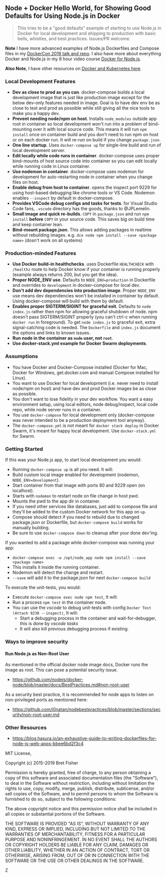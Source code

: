 ## Node + Docker Hello World, for Showing Good Defaults for Using Node.js in Docker

> This tries to be a "good defaults" example of starting to use Node.js in Docker for local development and shipping to production with basic bells, whistles, and best practices. Issues/PR welcome.

**Note** I have more advanced examples of Node.js Dockerfiles and Compose files in my [DockerCon 2019 talk and repo](https://github.com/BretFisher/dockercon19). I also have more about everything Docker and Node.js in my 8 hour video course [Docker for Node.js](https://www.bretfisher.com/node/). 

**Also Note**, I have other resources on [Docker and Kubernetes here](https://www.bretfisher.com/docker).

### Local Development Features

 - **Dev as close to prod as you can**. docker-compose builds a local development image that is just like production image except for the below dev-only features needed in image. Goal is to have dev env be as close to test and prod as possible while still giving all the nice tools to make you a happy dev.
 - **Prevent needing node/npm on host**. Installs `node_modules` outside app root in container so local development won't run into a problem of bind-mounting over it with local source code. This means it will run `npm install` once on container build and you don't need to run npm on host or on each docker run. It will re-run on build if you change `package.json`.
 - **One line startup**. Uses `docker-compose up` for single-line build and run of local development server.
 - **Edit locally while code runs in container**. docker-compose uses proper bind-mounts of host source code into container so you can edit locally while running code in Linux container.
 - **Use nodemon in container**. docker-compose uses nodemon for development for auto-restarting node in container when you change files on host.
 - **Enable debug from host to container**. opens the inspect port 9229 for using host-based debugging like chrome tools or VS Code. Nodemon enables `--inspect` by default in docker-compose.
 - **Provides VSCode debug configs and tasks for tests**. for Visual Studio Code fans, `.vscode` directory has the goods, thanks to @JPLemelin.
 - **Small image and quick re-builds**. `COPY` in `package.json` and run `npm install` **before** `COPY` in your source code. This saves big on build time and keep container lean.
 - **Bind-mount package.json**. This allows adding packages in realtime without rebuilding images. e.g. `dce node npm install --save <package name>` (dosn't work on all systems)


### Production-minded Features

 - **Use Docker build-in healthchecks**. uses Dockerfile `HEALTHCHECK` with `/healthz` route to help Docker know if your container is running properly (example always returns 200, but you get the idea).
 - **Proper NODE_ENV use**. Defaults to `NODE_ENV=production` in Dockerfile and overrides to `development` in docker-compose for local dev.
 - **Don't add dev dependencies into production image**. Proper `NODE_ENV` use means dev dependencies won't be installed in container by default. Using docker-compose will build with them by default.
 - **Enables proper SIGTERM/SIGINT for graceful exit**. Defaults to `node index.js` rather then npm for allowing graceful shutdown of node. npm doesn't pass SIGTERM/SIGINT properly (you can't ctrl-c when running `docker run` in foreground). To get `node index.js` to graceful exit, extra signal-catching code is needed. The `Dockerfile` and `index.js` document the options and links to known issues.
 - **Run node in the container as `node` user, not `root`**. 
 - **Use docker-stack.yml example for Docker Swarm deployments**.


### Assumptions

 - You have Docker and Docker-Compose installed (Docker for Mac, Docker for Windows, get.docker.com and manual Compose installed for Linux).
 - You want to use Docker for local development (i.e. never need to install node/npm on host) and have dev and prod Docker images be as close as possible.
 - You don't want to lose fidelity in your dev workflow. You want a easy environment setup, using local editors, node debug/inspect, local code repo, while node server runs in a container.
 - You use `docker-compose` for local development only (docker-compose was never intended to be a production deployment tool anyway).
 - The `docker-compose.yml` is not meant for `docker stack deploy` in Docker Swarm, it's meant for happy local development. Use `docker-stack.yml` for Swarm.

 
### Getting Started

If this was your Node.js app, to start local development you would:

 - Running `docker-compose up` is all you need. It will:
 - Build custom local image enabled for development (nodemon, `NODE_ENV=development`).
 - Start container from that image with ports 80 and 9229 open (on localhost).
 - Starts with `nodemon` to restart node on file change in host pwd.
 - Mounts the pwd to the app dir in container.
 - If you need other services like databases, just add to compose file and they'll be added to the custom Docker network for this app on `up`.
 - Compose should detect if you need to rebuild due to changed package.json or Dockerfile, but `docker-compose build` works for manually building.
 - Be sure to use `docker-compose down` to cleanup after your done dev'ing.

If you wanted to add a package while docker-compose was running your app:
 - `docker-compose exec -w /opt/node_app node npm install --save <package name>`
 - This installs it inside the running container.
 - Nodemon will detect the change and restart.
 - `--save` will add it to the package.json for next `docker-compose build`

To execute the unit-tests, you would:
 - Execute `docker-compose exec node npm test`, It will:
 - Run a process `npm test` in the container node.
 - You can use the *vscode* to debug unit-tests with config `Docker Test (Attach 9230 --inspect)`, It will:
   - Start a debugging process in the container and wait-for-debugger, this is done by *vscode tasks*
   - It will also kill previous debugging process if existing.

### Ways to improve security

#### Run Node.js as Non-Root User

As mentioned in the official docker node image docs, Docker runs the image as root. This can pose a potential security issue.
  - https://github.com/nodejs/docker-node/blob/master/docs/BestPractices.md#non-root-user

As a security best practice, it is recommended for node apps to listen on non-privileged ports as mentioned here:
  - https://github.com/i0natan/nodebestpractices/blob/master/sections/security/non-root-user.md

### Other Resources

 - https://blog.hasura.io/an-exhaustive-guide-to-writing-dockerfiles-for-node-js-web-apps-bbee6bd2f3c4

MIT License, 

Copyright (c) 2015-2019 Bret Fisher

Permission is hereby granted, free of charge, to any person obtaining a copy
of this software and associated documentation files (the "Software"), to deal
in the Software without restriction, including without limitation the rights
to use, copy, modify, merge, publish, distribute, sublicense, and/or sell
copies of the Software, and to permit persons to whom the Software is
furnished to do so, subject to the following conditions:

The above copyright notice and this permission notice shall be included in all
copies or substantial portions of the Software.

THE SOFTWARE IS PROVIDED "AS IS", WITHOUT WARRANTY OF ANY KIND, EXPRESS OR
IMPLIED, INCLUDING BUT NOT LIMITED TO THE WARRANTIES OF MERCHANTABILITY,
FITNESS FOR A PARTICULAR PURPOSE AND NONINFRINGEMENT. IN NO EVENT SHALL THE
AUTHORS OR COPYRIGHT HOLDERS BE LIABLE FOR ANY CLAIM, DAMAGES OR OTHER
LIABILITY, WHETHER IN AN ACTION OF CONTRACT, TORT OR OTHERWISE, ARISING FROM,
OUT OF OR IN CONNECTION WITH THE SOFTWARE OR THE USE OR OTHER DEALINGS IN THE
SOFTWARE.

Z
